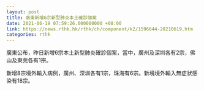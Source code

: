 ```yaml
---
layout: post
title: 廣東新增6宗新型肺炎本土確診個案
date: 2021-06-19 07:59:26.000000000 +08:00
link: https://news.rthk.hk/rthk/ch/component/k2/1596644-20210619.htm
categories: rthk
---
```


廣東公布，昨日新增6宗本土新型肺炎確診個案，當中，廣州及深圳各有2宗，佛山及東莞各有1宗。

新增8宗境外輸入病例，廣州、深圳各有1宗，珠海有6宗。新境境外輸入無症狀感染有18宗。
